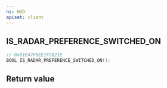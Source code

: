 ```yaml
---
ns: HUD
apiset: client
---
```

## IS_RADAR_PREFERENCE_SWITCHED_ON

```c
// 0x81E47F0EE1F2B21E
BOOL IS_RADAR_PREFERENCE_SWITCHED_ON();
```



## Return value

